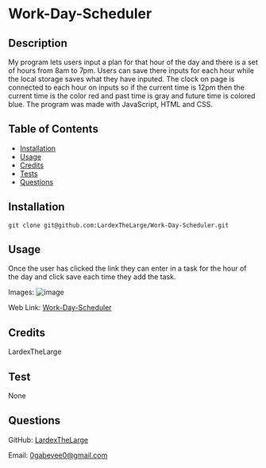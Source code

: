 # Work-Day-Scheduler

  ## Description

  My program lets users input a plan for that hour of the day and there is a set of hours from 8am to 7pm. Users can save there inputs for each hour while the local storage saves what they have inputed. The clock on page is connected to each hour on inputs so if the current time is 12pm then the current time is the color red and past time is gray and future time is colored blue. The program was made with JavaScript, HTML and CSS.

  ## Table of Contents

  - [Installation](#installation)
  - [Usage](#usage)
  - [Credits](#credits)
  - [Tests](#test)
  - [Questions](#questions)

  ## Installation

  `git clone git@github.com:LardexTheLarge/Work-Day-Scheduler.git`

  ## Usage

  Once the user has clicked the link they can enter in a task for the hour of the day and click save each time they add the task.
  
  Images:
![image](https://user-images.githubusercontent.com/100447639/184554917-e5087a1b-a495-425c-b56d-5a28b2e1897c.png)

Web Link:
[Work-Day-Scheduler](https://lardexthelarge.github.io/Work-Day-Scheduler/)

  ## Credits

  LardexTheLarge
  
  ## Test

  None

  ## Questions

  GitHub: [LardexTheLarge](https://github.com/LardexTheLarge)

  Email: 0gabevee0@gmail.com

